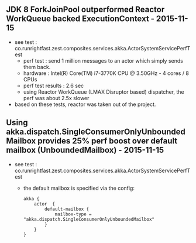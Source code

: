 ## JDK 8 ForkJoinPool outperformed Reactor WorkQueue backed ExecutionContext - 2015-11-15
- see test : co.runrightfast.zest.composites.services.akka.ActorSystemServicePerfTest
    - perf test : send 1 million messages to an actor which simply sends them back. 
    - hardware : Intel(R) Core(TM) i7-3770K CPU @ 3.50GHz  - 4 cores / 8 CPUs
    - perf test results : 2.6 sec
    - using Reactor WorkQueue (LMAX Disruptor based) dispatcher, the perf was about 2.5x slower
- based on these tests, reactor was taken out of the project. 

## Using akka.dispatch.SingleConsumerOnlyUnboundedMailbox provides 25% perf boost over default mailbox (UnboundedMailbox)  - 2015-11-15
- see test : co.runrightfast.zest.composites.services.akka.ActorSystemServicePerfTest
  - the default mailbox is specified via the config:

        akka {
            actor  {
                default-mailbox {
                    mailbox-type = "akka.dispatch.SingleConsumerOnlyUnboundedMailbox"
                }
            }
        }

